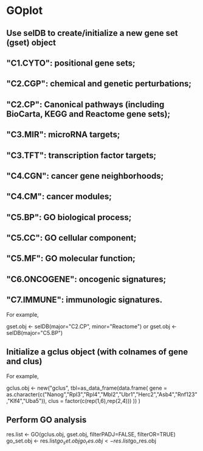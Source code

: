 # GOplot

## Use selDB to create/initialize a new gene set (gset) object
## "C1.CYTO": positional gene sets;
## "C2.CGP": chemical and genetic perturbations;
## "C2.CP": Canonical pathways (including BioCarta, KEGG and Reactome gene sets);
## "C3.MIR": microRNA targets;
## "C3.TFT": transcription factor targets;
## "C4.CGN": cancer gene neighborhoods;
## "C4.CM": cancer modules;
## "C5.BP": GO biological process;
## "C5.CC": GO cellular component;
## "C5.MF": GO molecular function;
## "C6.ONCOGENE": oncogenic signatures;
## "C7.IMMUNE": immunologic signatures.

For example,

gset.obj <- selDB(major="C2.CP", minor="Reactome")
or
gset.obj <- selDB(major="C5.BP")

## Initialize a gclus object (with colnames of gene and clus)
For example,

gclus.obj <- new("gclus", tbl=as_data_frame(data.frame(
  gene = as.character(c("Nanog","Rpl3","Rpl4","Mbl2","Ubr1","Herc2","Asb4","Rnf123","Klf4","Uba5")),
  clus = factor(c(rep(1,6),rep(2,4)))
  ))
)

## Perform GO analysis
res.list <- GO(gclus.obj, gset.obj, filterPADJ=FALSE, filterOR=TRUE)
go_set.obj <- res.list$go_set.obj
go_res.obj <- res.list$go_res.obj
